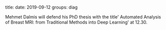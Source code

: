 title:
date: 2019-09-12
groups: diag

Mehmet Dalmis will defend his PhD thesis with the title' Automated Analysis of Breast MRI: from Traditional Methods into Deep Learning' at 12.30.
